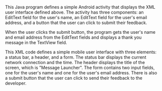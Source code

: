 This Java program defines a simple Android activity that displays the XML user interface defined above. The activity has three components: an EditText field for the user's name, an EditText field for the user's email address, and a button that the user can click to submit their feedback.

When the user clicks the submit button, the program gets the user's name and email address from the EditText fields and displays a thank you message in the TextView field.

This XML code defines a simple mobile user interface with three elements: a status bar, a header, and a form. The status bar displays the current network connection and the time. The header displays the title of the screen, which is "Message Launcher". The form contains two input fields, one for the user's name and one for the user's email address. There is also a submit button that the user can click to send their feedback to the developer.

